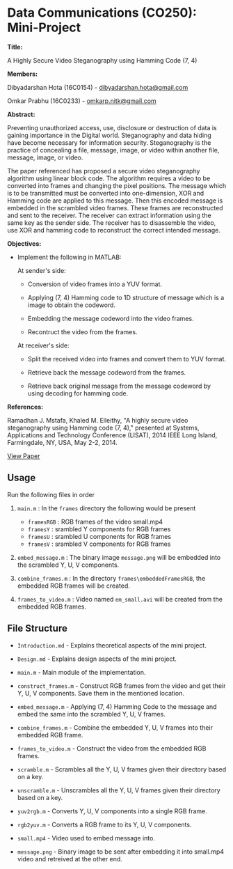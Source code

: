 # Data Communications (CO250): Mini-Project

**Title:**

A Highly Secure Video Steganography using Hamming Code (7, 4)

**Members:**

Dibyadarshan Hota (16C0154) - <dibyadarshan.hota@gmail.com>

Omkar Prabhu (16C0233) - <omkarp.nitk@gmail.com>

**Abstract:**

Preventing unauthorized access, use, disclosure or destruction of data is gaining importance in the Digital world. Steganography and data hiding have become necessary for information security. Steganography is the practice of concealing a file, message, image, or video within another file, message, image, or video. 

The paper referenced has proposed a secure video steganography algorithm using linear block code. The algorithm requires a video to be converted into frames and changing the pixel positions. The message which is to be transmitted must be converted into one-dimension, XOR and Hamming code are applied to this message. Then this encoded message is embedded in the scrambled video frames. These frames are reconstructed and sent to the receiver. The receiver can extract information using the same key as the sender side. The receiver has to disassemble the video, use XOR and hamming code to reconstruct the correct intended message.


**Objectives:**
* Implement the following in MATLAB:
    
    At sender's side:

    * Conversion of video frames into a YUV format.

    * Applying (7, 4) Hamming code to 1D structure of message which is a image to obtain the codeword.

    * Embedding the message codeword into the video frames.

    * Recontruct the video from the frames.

    At receiver's side:

    * Split the received video into frames and convert them to YUV format.

    * Retrieve back the message codeword from the frames.

    * Retrieve back original message from the message codeword by using decoding for hamming code.  
       

**References:**

Ramadhan J. Mstafa, Khaled M. Elleithy, "A highly secure video steganography using Hamming code (7, 4)," presented at Systems, Applications and Technology Conference (LISAT), 2014 IEEE Long Island, Farmingdale, NY, USA, May 2-2, 2014. 

[View Paper](http://ieeexplore.ieee.org/document/6845191/)


## Usage

Run the following files in order 
1. `main.m` : In the `frames` directory the following would be present
    * `framesRGB` : RGB frames of the video small.mp4
    * `framesY` : srambled Y components for RGB frames
    * `framesU` : srambled U components for RGB frames
    * `framesV` : srambled V components for RGB frames

2. `embed_message.m` : The binary image `message.png` will be embedded into the scrambled Y, U, V components. 

3. `combine_frames.m` : In the directory `frames\embeddedFramesRGB`, the embedded RGB frames will be created.

4. `frames_to_video.m` : Video named `em_small.avi` will be created from the embedded RGB frames.


## File Structure

* `Introduction.md` - Explains theoretical aspects of the mini project.

* `Design.md` - Explains design aspects of the mini project.

* `main.m` - Main module of the implementation.

* `construct_frames.m` - Construct RGB frames from the video and get their Y, U, V components. Save them in the mentioned      location.

* `embed_message.m` - Applying (7, 4) Hamming Code to the message and embed the same into the scrambled Y, U, V frames.

* `combine_frames.m` - Combine the embedded Y, U, V frames into their embedded RGB frame.

* `frames_to_video.m` - Construct the video from the embedded RGB frames.

* `scramble.m` - Scrambles all the Y, U, V frames given their directory based on a key.

* `unscramble.m` - Unscrambles all the Y, U, V frames given their directory based on a key.

* `yuv2rgb.m` - Converts Y, U, V components into a single RGB frame.

* `rgb2yuv.m` - Converts a RGB frame to its Y, U, V components.

* `small.mp4` - Video used to embed message into.

* `message.png` - Binary image to be sent after embedding it into small.mp4 video and retreived at the other end.

